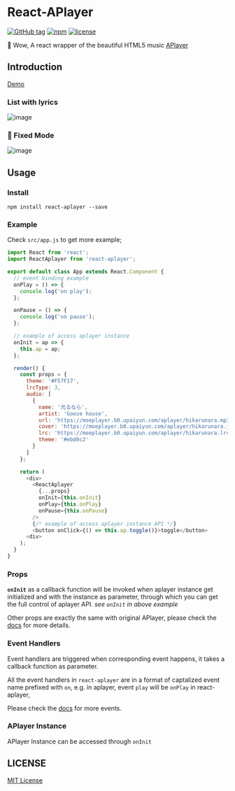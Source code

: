 
# React-APlayer
[![GitHub tag](https://img.shields.io/github/tag/sabrinaluo/react-aplayer.svg)](https://github.com/sabrinaluo/react-aplayer/releases) [![npm](https://img.shields.io/npm/dm/react-aplayer.svg)](https://www.npmjs.com/package/react-aplayer) [![license](https://img.shields.io/github/license/mashape/apistatus.svg)](https://github.com/sabrinaluo/react-aplayer/blob/master/LICENSE)

🍭 Wow, A react wrapper of the beautiful HTML5 music [APlayer](https://github.com/MoePlayer/APlayer)

## Introduction
[Demo](http://sabrinaluo.github.io/react-aplayer/)

### List with lyrics
![image](https://user-images.githubusercontent.com/5300359/38107595-f7fd325a-33c4-11e8-9a9a-5d60613c9458.png)

### :star2: Fixed Mode
![image](https://user-images.githubusercontent.com/5300359/38107623-11ad0874-33c5-11e8-8e0b-1e9625571e4b.png)

## Usage

### Install
```
npm install react-aplayer --save
```

### Example
Check `src/app.js` to get more example;

```javascript
import React from 'react';
import ReactAplayer from 'react-aplayer';

export default class App extends React.Component {
  // event binding example
  onPlay = () => {
    console.log('on play');
  };

  onPause = () => {
    console.log('on pause');
  };

  // example of access aplayer instance
  onInit = ap => {
    this.ap = ap;
  };

  render() {
    const props = {
      theme: '#F57F17',
      lrcType: 3,
      audio: [
        {
          name: '光るなら',
          artist: 'Goose house',
          url: 'https://moeplayer.b0.upaiyun.com/aplayer/hikarunara.mp3',
          cover: 'https://moeplayer.b0.upaiyun.com/aplayer/hikarunara.jpg',
          lrc: 'https://moeplayer.b0.upaiyun.com/aplayer/hikarunara.lrc',
          theme: '#ebd0c2'
        }
      ]
    };

    return (
      <div>
        <ReactAplayer
          {...props}
          onInit={this.onInit}
          onPlay={this.onPlay}
          onPause={this.onPause}
        />
        {/* example of access aplayer instance API */}
        <button onClick={() => this.ap.toggle()}>toggle</button>
      <div>
    );
  }
}
```

### Props
**`onInit`** as a callback function will be invoked when aplayer instance get initialized and with the instance as parameter, through which you can get the full control of aplayer API. *see `onInit` in above example*

Other props are exactly the same with original APlayer, please check the [docs](https://aplayer.js.org/#/home) for more details.

### Event Handlers
Event handlers are triggered when corresponding event happens, it takes a callback function as parameter.

All the event handlers in `react-aplayer` are in a format of captalized event name prefixed with `on`, e.g. in aplayer, event `play` will be `onPlay` in react-aplayer,

Please check the [docs](https://aplayer.js.org/#/home?id=event-binding) for more events.

### APlayer Instance
APlayer Instance can be accessed through `onInit`

## LICENSE
[MIT License](https://github.com/sabrinaluo/react-aplayer/blob/master/LICENSE)
